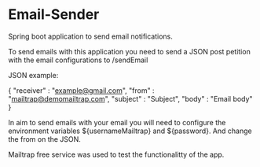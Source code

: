 # Email-Sender
Spring boot application to send email notifications.


To send emails with this application you need to send a JSON post petition with the email configurations to /sendEmail

JSON example:

{
    "receiver" : "example@gmail.com",
    "from" : "mailtrap@demomailtrap.com",
    "subject" : "Subject",
    "body" : "Email body"
}


In aim to send emails with your email you will need to configure the environment variables ${usernameMailtrap} and ${password}. And change the from on the JSON. 

Mailtrap free service was used to test the functionalitty of the app.
